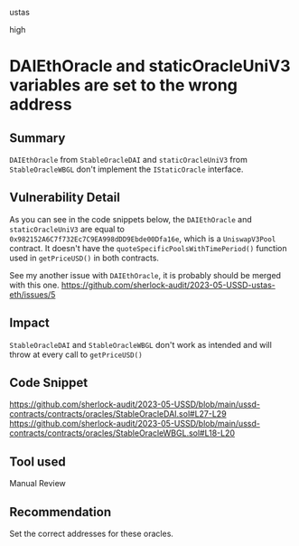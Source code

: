 ustas

high

# DAIEthOracle and staticOracleUniV3 variables are set to the wrong address

## Summary
`DAIEthOracle` from `StableOracleDAI` and `staticOracleUniV3` from `StableOracleWBGL` don't implement the `IStaticOracle` interface.

## Vulnerability Detail
As you can see in the code snippets below, the `DAIEthOracle` and `staticOracleUniV3` are equal to `0x982152A6C7f732Ec7C9EA998dDD9Ebde00Dfa16e`, which is a `UniswapV3Pool` contract. It doesn't have the `quoteSpecificPoolsWithTimePeriod()` function used in `getPriceUSD()` in both contracts.

See my another issue with `DAIEthOracle`, it is probably should be merged with this one.
https://github.com/sherlock-audit/2023-05-USSD-ustas-eth/issues/5

## Impact
`StableOracleDAI` and `StableOracleWBGL` don't work as intended and will throw at every call to `getPriceUSD()`

## Code Snippet
https://github.com/sherlock-audit/2023-05-USSD/blob/main/ussd-contracts/contracts/oracles/StableOracleDAI.sol#L27-L29
https://github.com/sherlock-audit/2023-05-USSD/blob/main/ussd-contracts/contracts/oracles/StableOracleWBGL.sol#L18-L20

## Tool used
Manual Review

## Recommendation
Set the correct addresses for these oracles.